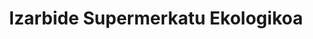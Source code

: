 ---
title: "Izarbide Supermerkatu Ekologikoa"
url: /barakaldo/izarbide-supermerkatu-ekologikoa/
shop: Supermarkt
---